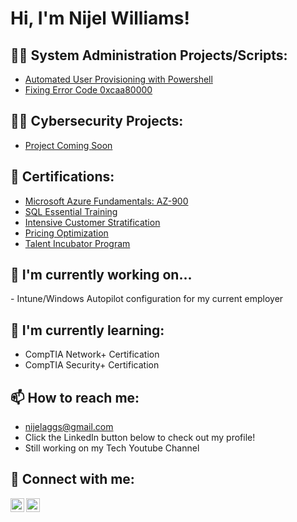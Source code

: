 <h1>Hi, I'm Nijel Williams! 
<h2>👨‍💻 System Administration Projects/Scripts:</h2>

  - [Automated User Provisioning with Powershell](https://github.com/nijelaggs/Automated-User-Provisioning)
  - [Fixing Error Code 0xcaa80000]((https://github.com/nijelaggs/Fixing-error-code-0xcaa800000))


<h2>👮‍♂️ Cybersecurity Projects:</h2>

  - [Project Coming Soon]()
    
<h2>📃 Certifications:</h2>

  - [Microsoft Azure Fundamentals: AZ-900](https://drive.google.com/file/d/1A-KvJD00taRojEg2ehoy-dJEitWl3Xv8/view?usp=drive_link)
  - [SQL Essential Training](https://drive.google.com/file/d/17Y8qeGyQnlPoIxPbNmQkmaImspZTrzrk/view?usp=sharing)
  - [Intensive Customer Stratification](https://drive.google.com/file/d/1hYo-9C1X_sAQgDMu_pkbu9ksi1EGgEem/view?usp=sharing)
  - [Pricing Optimization](https://drive.google.com/file/d/1a2bskGF0OkkmY2FFJZczA8evwyBfSeh-/view?usp=sharing)
  - [Talent Incubator Program](https://drive.google.com/file/d/1shjJm5EgXK1SHMbWD5lx47akg_Al-upE/view?usp=drive_link)

<h2>🔭 I'm currently working on...</h2>
  - Intune/Windows Autopilot configuration for my current employer


<h2>🌱 I'm currently learning:</h2>

  - CompTIA Network+ Certification
  - CompTIA Security+ Certification


 <h2>📫 How to reach me:</h2>

  - nijelaggs@gmail.com
  - Click the LinkedIn button below to check out my profile!
  - Still working on my Tech Youtube Channel

<h2> 🤳 Connect with me:</h2>

[<img align="left" alt="NijelWilliams | YouTube" width="22px" src="https://cdn.jsdelivr.net/npm/simple-icons@v3/icons/youtube.svg" />][youtube]
[<img align="left" alt="NijelWilliams | LinkedIn" width="22px" src="https://cdn.jsdelivr.net/npm/simple-icons@v3/icons/linkedin.svg" />][linkedin]


[youtube]: https://www.youtube.com/c/
[linkedin]: https://linkedin.com/in/nijel-w-26228917a/ 
